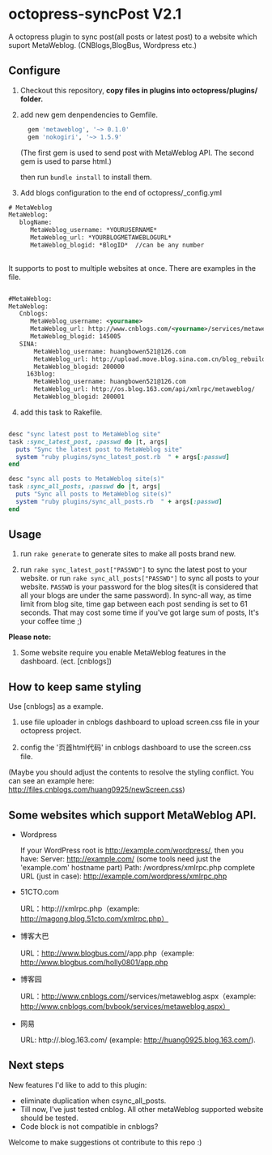 octopress-syncPost V2.1
==================

A octopress plugin to sync post(all posts or latest post) to a website which suport MetaWeblog. (CNBlogs,BlogBus, Wordpress etc.)


## Configure

1. Checkout this repository, **copy files in plugins into octopress/plugins/ folder.**

2. add new gem denpendencies to Gemfile.

	```ruby
	  gem 'metaweblog', '~> 0.1.0'
	  gem 'nokogiri', '~> 1.5.9'
	```
	(The first gem is used to send post with MetaWeblog API.
	The second gem is used to parse html.)

	then run `bundle install` to install them.

3. Add blogs configuration to the end of octopress/_config.yml

```xml
# MetaWeblog
MetaWeblog:
   blogName:
      MetaWeblog_username: *YOURUSERNAME*
      MetaWeblog_url: *YOURBLOGMETAWEBLOGURL*
      MetaWeblog_blogid: *BlogID*  //can be any number
      
``` 
	
It supports to post to multiple websites at once. There are examples in the file.


```xml

#MetaWeblog:
MetaWeblog:
   Cnblogs:
      MetaWeblog_username: <yourname>
	  MetaWeblog_url: http://www.cnblogs.com/<yourname>/services/metaweblog.aspx
	  MetaWeblog_blogid: 145005
   SINA:
	   MetaWeblog_username: huangbowen521@126.com
	   MetaWeblog_url: http://upload.move.blog.sina.com.cn/blog_rebuild/blog/xmlrpc.php
	   MetaWeblog_blogid: 200000
	 163blog:
	   MetaWeblog_username: huangbowen521@126.com
	   MetaWeblog_url: http://os.blog.163.com/api/xmlrpc/metaweblog/
	   MetaWeblog_blogid: 200001

```

4. add this task to Rakefile.

```ruby

desc "sync latest post to MetaWeblog site"
task :sync_latest_post, :passwd do |t, args|
  puts "Sync the latest post to MetaWeblog site"
  system "ruby plugins/sync_latest_post.rb  " + args[:passwd]
end

desc "sync all posts to MetaWeblog site(s)"
task :sync_all_posts, :passwd do |t, args|
  puts "Sync all posts to MetaWeblog site(s)"
  system "ruby plugins/sync_all_posts.rb  " + args[:passwd]
end

```

## Usage

1. run `rake generate` to generate sites to make all posts brand new.


2. run `rake sync_latest_post["PASSWD"]` to sync the latest post to your website. 
or run `rake sync_all_posts["PASSWD"]` to sync all posts to your website. `PASSWD` is your password for the blog sites(It is considered that all your blogs are under the same password). In sync-all way, as time limit from blog site, time gap between each post sending is set to 61 seconds. That may cost some time if you've got large sum of posts, It's your coffee time ;)



**Please note:** 

1. Some website require you enable MetaWeblog features in the dashboard. (ect. [cnblogs])

## How to keep same styling

Use [cnblogs] as a example.

1. use file uploader in cnblogs dashboard to upload screen.css file in your octopress project.

2. config the '页首html代码' in cnblogs dashboard to use the screen.css file.

(Maybe you should adjust the contents to resolve the styling conflict. You can see an example here: <http://files.cnblogs.com/huang0925/newScreen.css>)


## Some websites which support MetaWeblog API.

* Wordpress

	If your WordPress root is http://example.com/wordpress/, then you have:
	Server: http://example.com/ (some tools need just the 'example.com' hostname part)
	Path: /wordpress/xmlrpc.php
	complete URL (just in case): http://example.com/wordpress/xmlrpc.php

* 51CTO.com

	URL：http://<yourBlogUrl>/xmlrpc.php（example: http://magong.blog.51cto.com/xmlrpc.php）

* 博客大巴

	URL：http://www.blogbus.com/<accountName>/app.php（example: http://www.blogbus.com/holly0801/app.php

* 博客园

	URL：http://www.cnblogs.com/<accountName>/services/metaweblog.aspx（example: http://www.cnblogs.com/bvbook/services/metaweblog.aspx）

* 网易

	URL: http://<accountName>.blog.163.com/ (example: http://huang0925.blog.163.com/).

## Next steps

New features I'd like to add to this plugin:

* eliminate duplication when csync_all_posts.
* Till now, I've just tested cnblog. All other metaWeblog supported website should be tested.
* Code block is not compatible in cnblogs?

Welcome to make suggestions ot contribute to this repo :)